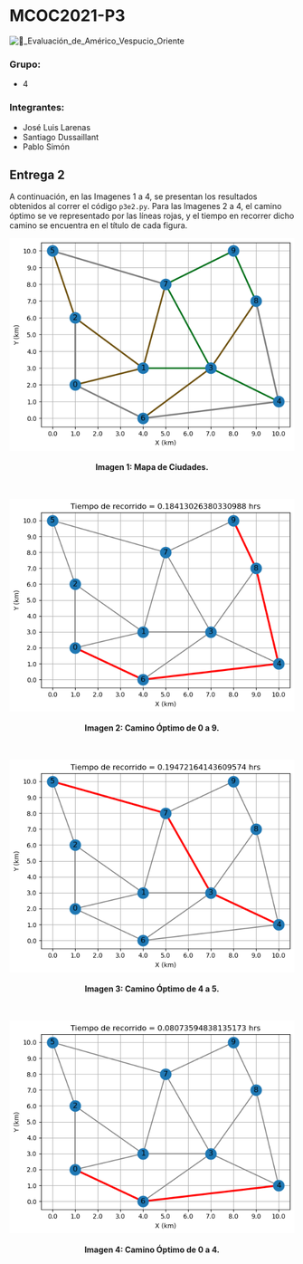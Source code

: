 # MCOC2021-P3

 ![🚙_Evaluación_de_Américo_Vespucio_Oriente](https://user-images.githubusercontent.com/88337732/140409349-f666b07a-462f-4a1c-8f28-d169b6601609.png)
 
### Grupo: 
- 4
### Integrantes:
- José Luis Larenas
- Santiago Dussaillant
- Pablo Simón

## Entrega 2

A continuación, en las Imagenes 1 a 4, se presentan los resultados obtenidos al correr el código ```p3e2.py```. Para las Imagenes 2 a 4, el camino óptimo se ve representado por las líneas rojas, y el tiempo en recorrer dicho camino se encuentra en el título de cada figura.

 <p align="center">
  <img src="https://github.com/JoseLarenas/MCOC2021-P3-Grupo04/blob/main/Imagenes%20Entrega%202/fig1.png">
  <br><br>
  <b>Imagen 1: Mapa de Ciudades.</b><br>
  <br><br>
 </p>
 
  <p align="center">
  <img src="https://github.com/JoseLarenas/MCOC2021-P3-Grupo04/blob/main/Imagenes%20Entrega%202/fig2.png">
  <br><br>
  <b>Imagen 2: Camino Óptimo de 0 a 9.</b><br>
  <br><br>
 </p>
 
  <p align="center">
  <img src="https://github.com/JoseLarenas/MCOC2021-P3-Grupo04/blob/main/Imagenes%20Entrega%202/fig3.png">
  <br><br>
  <b>Imagen 3: Camino Óptimo de 4 a 5.</b><br>
  <br><br>
 </p>
 
  <p align="center">
  <img src="https://github.com/JoseLarenas/MCOC2021-P3-Grupo04/blob/main/Imagenes%20Entrega%202/fig4.png">
  <br><br>
  <b>Imagen 4: Camino Óptimo de 0 a 4.</b><br>
  <br><br>
 </p>
